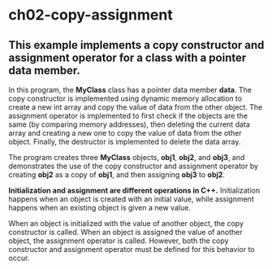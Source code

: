 # ch02-copy-assignment
## This example implements a copy constructor and assignment operator for a class with a pointer data member.

In this program, the **MyClass** class has a pointer data member **data**. The copy constructor is implemented using dynamic memory allocation to create a new int array and copy the value of data from the other object. The assignment operator is implemented to first check if the objects are the same (by comparing memory addresses), then deleting the current data array and creating a new one to copy the value of data from the other object. Finally, the destructor is implemented to delete the data array.

The program creates three **MyClass** objects, **obj1**, **obj2**, and **obj3**, and demonstrates the use of the copy constructor and assignment operator by creating **obj2** as a copy of **obj1**, and then assigning **obj3** to **obj2**.

**Initialization and assignment are different operations in C++.** Initialization happens when an object is created with an initial value, while assignment happens when an existing object is given a new value.

When an object is initialized with the value of another object, the copy constructor is called. When an object is assigned the value of another object, the assignment operator is called. However, both the copy constructor and assignment operator must be defined for this behavior to occur.
